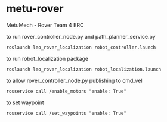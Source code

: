 # metu-rover
MetuMech - Rover Team 4 ERC

to run rover_controller_node.py and path_planner_service.py

```shell
roslaunch leo_rover_localization robot_controller.launch
```

to run robot_localization package

```shell
roslaunch leo_rover_localization robot_localization.launch
```

to allow rover_controller_node.py publishing to cmd_vel
```shell
rosservice call /enable_motors "enable: True"
```

to set waypoint
```shell
rosservice call /set_waypoints "enable: True"
```